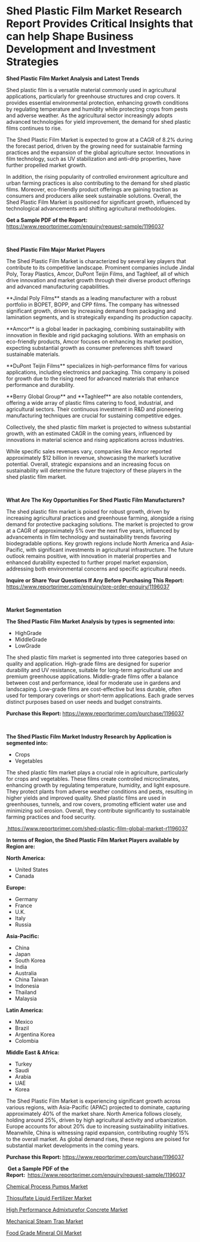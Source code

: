 <p><h1>Shed Plastic Film Market Research Report Provides Critical Insights that can help Shape Business Development and Investment Strategies</h1></p><p><strong>Shed Plastic Film Market Analysis and Latest Trends</strong></p>
<p><p>Shed plastic film is a versatile material commonly used in agricultural applications, particularly for greenhouse structures and crop covers. It provides essential environmental protection, enhancing growth conditions by regulating temperature and humidity while protecting crops from pests and adverse weather. As the agricultural sector increasingly adopts advanced technologies for yield improvement, the demand for shed plastic films continues to rise.</p><p>The Shed Plastic Film Market is expected to grow at a CAGR of 8.2% during the forecast period, driven by the growing need for sustainable farming practices and the expansion of the global agriculture sector. Innovations in film technology, such as UV stabilization and anti-drip properties, have further propelled market growth. </p><p>In addition, the rising popularity of controlled environment agriculture and urban farming practices is also contributing to the demand for shed plastic films. Moreover, eco-friendly product offerings are gaining traction as consumers and producers alike seek sustainable solutions. Overall, the Shed Plastic Film Market is positioned for significant growth, influenced by technological advancements and shifting agricultural methodologies.</p></p>
<p><strong>Get a Sample PDF of the Report:&nbsp;</strong> <a href="https://www.reportprimer.com/enquiry/request-sample/1196037">https://www.reportprimer.com/enquiry/request-sample/1196037</a></p>
<p>&nbsp;</p>
<p><strong>Shed Plastic Film Major Market Players</strong></p>
<p><p>The Shed Plastic Film Market is characterized by several key players that contribute to its competitive landscape. Prominent companies include Jindal Poly, Toray Plastics, Amcor, DuPont Teijin Films, and Taghleef, all of which drive innovation and market growth through their diverse product offerings and advanced manufacturing capabilities.</p><p>**Jindal Poly Films** stands as a leading manufacturer with a robust portfolio in BOPET, BOPP, and CPP films. The company has witnessed significant growth, driven by increasing demand from packaging and lamination segments, and is strategically expanding its production capacity. </p><p>**Amcor** is a global leader in packaging, combining sustainability with innovation in flexible and rigid packaging solutions. With an emphasis on eco-friendly products, Amcor focuses on enhancing its market position, expecting substantial growth as consumer preferences shift toward sustainable materials.</p><p>**DuPont Teijin Films** specializes in high-performance films for various applications, including electronics and packaging. This company is poised for growth due to the rising need for advanced materials that enhance performance and durability.</p><p>**Berry Global Group** and **Taghleef** are also notable contenders, offering a wide array of plastic films catering to food, industrial, and agricultural sectors. Their continuous investment in R&D and pioneering manufacturing techniques are crucial for sustaining competitive edges.</p><p>Collectively, the shed plastic film market is projected to witness substantial growth, with an estimated CAGR in the coming years, influenced by innovations in material science and rising applications across industries. </p><p>While specific sales revenues vary, companies like Amcor reported approximately $12 billion in revenue, showcasing the market’s lucrative potential. Overall, strategic expansions and an increasing focus on sustainability will determine the future trajectory of these players in the shed plastic film market.</p></p>
<p>&nbsp;</p>
<p><strong>What Are The Key Opportunities For Shed Plastic Film Manufacturers?</strong></p>
<p><p>The shed plastic film market is poised for robust growth, driven by increasing agricultural practices and greenhouse farming, alongside a rising demand for protective packaging solutions. The market is projected to grow at a CAGR of approximately 5% over the next five years, influenced by advancements in film technology and sustainability trends favoring biodegradable options. Key growth regions include North America and Asia-Pacific, with significant investments in agricultural infrastructure. The future outlook remains positive, with innovation in material properties and enhanced durability expected to further propel market expansion, addressing both environmental concerns and specific agricultural needs.</p></p>
<p><strong>Inquire or Share Your Questions If Any Before Purchasing This Report:</strong> <a href="https://www.reportprimer.com/enquiry/pre-order-enquiry/1196037">https://www.reportprimer.com/enquiry/pre-order-enquiry/1196037</a></p>
<p>&nbsp;</p>
<p><strong>Market Segmentation</strong></p>
<p><strong>The Shed Plastic Film Market Analysis by types is segmented into:</strong></p>
<p><ul><li>HighGrade</li><li>MiddleGrade</li><li>LowGrade</li></ul></p>
<p><p>The shed plastic film market is segmented into three categories based on quality and application. High-grade films are designed for superior durability and UV resistance, suitable for long-term agricultural use and premium greenhouse applications. Middle-grade films offer a balance between cost and performance, ideal for moderate use in gardens and landscaping. Low-grade films are cost-effective but less durable, often used for temporary coverings or short-term applications. Each grade serves distinct purposes based on user needs and budget constraints.</p></p>
<p><strong>Purchase this Report:&nbsp;</strong><a href="https://www.reportprimer.com/purchase/1196037">https://www.reportprimer.com/purchase/1196037</a></p>
<p>&nbsp;</p>
<p><strong>The Shed Plastic Film Market Industry Research by Application is segmented into:</strong></p>
<p><ul><li>Crops</li><li>Vegetables</li></ul></p>
<p><p>The shed plastic film market plays a crucial role in agriculture, particularly for crops and vegetables. These films create controlled microclimates, enhancing growth by regulating temperature, humidity, and light exposure. They protect plants from adverse weather conditions and pests, resulting in higher yields and improved quality. Shed plastic films are used in greenhouses, tunnels, and row covers, promoting efficient water use and minimizing soil erosion. Overall, they contribute significantly to sustainable farming practices and food security.</p></p>
<p><a href="https://www.reportprimer.com/shed-plastic-film-global-market-r1196037">&nbsp;https://www.reportprimer.com/shed-plastic-film-global-market-r1196037</a></p>
<p><strong>In terms of Region, the Shed Plastic Film Market Players available by Region are:</strong></p>
<p>
    <p> <strong> North America: </strong>
        <ul>
            <li>United States</li>
            <li>Canada</li>
        </ul>
        </p> 
    <p> <strong> Europe: </strong>
        <ul>
            <li>Germany</li>
            <li>France</li>
            <li>U.K.</li>
            <li>Italy</li>
            <li>Russia</li>
        </ul>
        </p> 
    <p> <strong> Asia-Pacific: </strong>
        <ul>
            <li>China</li>
            <li>Japan</li>
            <li>South Korea</li>
            <li>India</li>
            <li>Australia</li>
            <li>China Taiwan</li>
            <li>Indonesia</li>
            <li>Thailand</li>
            <li>Malaysia</li>
        </ul>
        </p> 
    <p> <strong> Latin America: </strong>
        <ul>
            <li>Mexico</li>
            <li>Brazil</li>
            <li>Argentina Korea</li>
            <li>Colombia</li>
        </ul>
        </p> 
    <p> <strong> Middle East & Africa: </strong>
        <ul>
            <li>Turkey</li>
            <li>Saudi</li>
            <li>Arabia</li>
            <li>UAE</li>
            <li>Korea</li>
        </ul>
    </p>
    </p>
<p><p>The Shed Plastic Film Market is experiencing significant growth across various regions, with Asia-Pacific (APAC) projected to dominate, capturing approximately 40% of the market share. North America follows closely, holding around 25%, driven by high agricultural activity and urbanization. Europe accounts for about 20% due to increasing sustainability initiatives. Meanwhile, China is witnessing rapid expansion, contributing roughly 15% to the overall market. As global demand rises, these regions are poised for substantial market developments in the coming years.</p></p>
<p><strong>Purchase this Report: </strong><a href="https://www.reportprimer.com/purchase/1196037">https://www.reportprimer.com/purchase/1196037</a></p>
<p>&nbsp;<strong>Get a Sample PDF of the Report:&nbsp;&nbsp;</strong><a href="https://www.reportprimer.com/enquiry/request-sample/1196037">https://www.reportprimer.com/enquiry/request-sample/1196037</a></p>
<p><strong></strong></p>
<p><p><a href="https://issuu.com/reportprime-2/docs/chemical-process-pumps-market-size-_41b1505774c12b">Chemical Process Pumps Market</a></p><p><a href="https://medium.com/@rachael.curr/global-thiosulfate-liquid-fertilizer-market-size-and-market-trends-analysis-by-regional-outlook-b273c4d7d441?postPublishedType=repub">Thiosulfate Liquid Fertilizer Market</a></p><p><a href="https://github.com/MelgarBasny/Market-Research-Report-List-1/blob/main/high-performance-admixturefor-concrete-market.md">High Performance Admixturefor Concrete Market</a></p><p><a href="https://issuu.com/reportprime-2/docs/mechanical-steam-trap-market-size-2_2363e8025e2367">Mechanical Steam Trap Market</a></p><p><a href="https://medium.com/@rachael.curr/global-perspectives-on-food-grade-mineral-oil-market-trends-and-forecast-2024-2031-1a6edbde066f?postPublishedType=repub">Food Grade Mineral Oil Market</a></p></p>